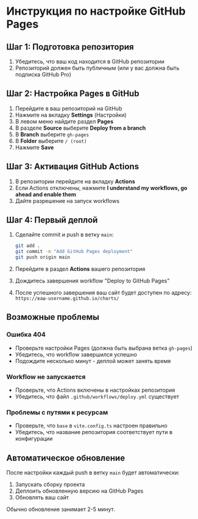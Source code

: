 # Инструкция по настройке GitHub Pages

## Шаг 1: Подготовка репозитория

1. Убедитесь, что ваш код находится в GitHub репозитории
2. Репозиторий должен быть публичным (или у вас должна быть подписка GitHub Pro)

## Шаг 2: Настройка Pages в GitHub

1. Перейдите в ваш репозиторий на GitHub
2. Нажмите на вкладку **Settings** (Настройки)
3. В левом меню найдите раздел **Pages**
4. В разделе **Source** выберите **Deploy from a branch**
5. В **Branch** выберите `gh-pages`
6. В **Folder** выберите `/ (root)`
7. Нажмите **Save**

## Шаг 3: Активация GitHub Actions

1. В репозитории перейдите на вкладку **Actions**
2. Если Actions отключены, нажмите **I understand my workflows, go ahead and enable them**
3. Дайте разрешение на запуск workflows

## Шаг 4: Первый деплой

1. Сделайте commit и push в ветку `main`:
   ```bash
   git add .
   git commit -m "Add GitHub Pages deployment"
   git push origin main
   ```

2. Перейдите в раздел **Actions** вашего репозитория
3. Дождитесь завершения workflow "Deploy to GitHub Pages"
4. После успешного завершения ваш сайт будет доступен по адресу:
   `https://ваш-username.github.io/charts/`

## Возможные проблемы

### Ошибка 404
- Проверьте настройки Pages (должна быть выбрана ветка `gh-pages`)
- Убедитесь, что workflow завершился успешно
- Подождите несколько минут - деплой может занять время

### Workflow не запускается
- Проверьте, что Actions включены в настройках репозитория
- Убедитесь, что файл `.github/workflows/deploy.yml` существует

### Проблемы с путями к ресурсам
- Проверьте, что `base` в `vite.config.ts` настроен правильно
- Убедитесь, что название репозитория соответствует пути в конфигурации

## Автоматическое обновление

После настройки каждый push в ветку `main` будет автоматически:
1. Запускать сборку проекта
2. Деплоить обновленную версию на GitHub Pages
3. Обновлять ваш сайт

Обычно обновление занимает 2-5 минут.